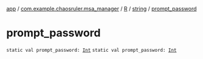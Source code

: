 [app](../../../index.md) / [com.example.chaosruler.msa_manager](../../index.md) / [R](../index.md) / [string](index.md) / [prompt_password](.)

# prompt_password

`static val prompt_password: `[`Int`](https://kotlinlang.org/api/latest/jvm/stdlib/kotlin/-int/index.html)
`static val prompt_password: `[`Int`](https://kotlinlang.org/api/latest/jvm/stdlib/kotlin/-int/index.html)